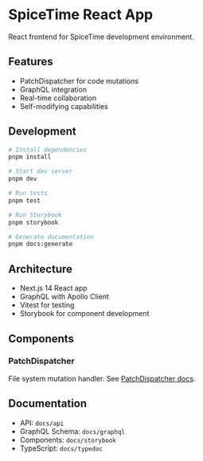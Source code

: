 # SpiceTime React App

React frontend for SpiceTime development environment.

## Features

- PatchDispatcher for code mutations
- GraphQL integration
- Real-time collaboration
- Self-modifying capabilities

## Development

```bash
# Install dependencies
pnpm install

# Start dev server
pnpm dev

# Run tests
pnpm test

# Run Storybook
pnpm storybook

# Generate documentation
pnpm docs:generate
```

## Architecture

- Next.js 14 React app
- GraphQL with Apollo Client
- Vitest for testing
- Storybook for component development

## Components

### PatchDispatcher

File system mutation handler. See [PatchDispatcher docs](src/components/PatchDispatcher/docs/DESIGN.md).

## Documentation

- API: `docs/api`
- GraphQL Schema: `docs/graphql`
- Components: `docs/storybook`
- TypeScript: `docs/typedoc`